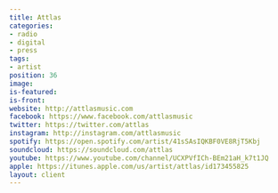```yaml
---
title: Attlas
categories:
- radio
- digital
- press
tags:
- artist
position: 36
image: 
is-featured: 
is-front: 
website: http://attlasmusic.com
facebook: https://www.facebook.com/attlasmusic
twitter: https://twitter.com/attlas
instagram: http://instagram.com/attlasmusic
spotify: https://open.spotify.com/artist/41sSAsIQKBF0VE8RjT5Kbj
soundcloud: https://soundcloud.com/attlas
youtube: https://www.youtube.com/channel/UCXPVfICh-BEm21aH_k7t1JQ
apple: https://itunes.apple.com/us/artist/attlas/id173455825
layout: client
---
```


